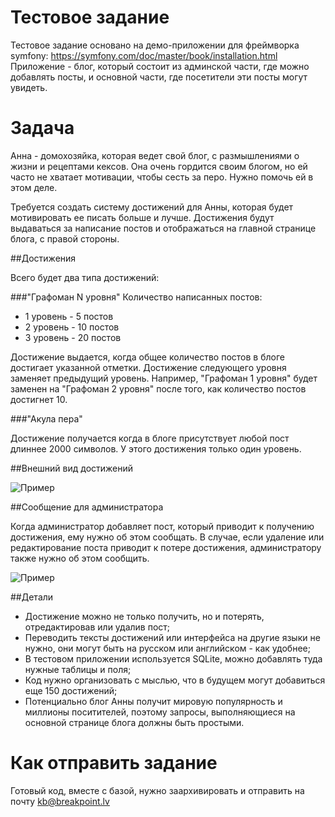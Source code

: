 # Тестовое задание

Тестовое задание основано на демо-приложении для фреймворка symfony: https://symfony.com/doc/master/book/installation.html
Приложение - блог, который состоит из админской части, где можно добавлять посты, и основной части, где посетители эти посты могут увидеть.

# Задача

Анна - домохозяйка, которая ведет свой блог, с размышлениями о жизни и рецептами кексов. Она очень гордится своим блогом, но ей часто не хватает мотивации, чтобы сесть за перо. Нужно помочь ей в этом деле. 

Требуется создать систему достижений для Анны, которая будет мотивировать ее писать больше и лучше. Достижения будут выдаваться за написание постов и отображаться на главной странице блога, с правой стороны.

##Достижения

Всего будет два типа достижений:

###"Графоман N уровня"
Количество написанных постов:

- 1 уровень - 5 постов 
- 2 уровень - 10 постов 
- 3 уровень - 20 постов 

Достижение выдается, когда общее количество постов в блоге достигает указанной отметки. Достижение следующего уровня заменяет предыдущий уровень. Например, "Графоман 1 уровня" будет заменен на "Графоман 2 уровня" после того, как количество постов достигнет 10.

###"Акула пера"

Достижение получается когда в блоге присутствует любой пост длиннее 2000 символов. У этого достижения только один уровень.

##Внешний вид достижений

![Пример](http://i.imgur.com/XvKH7Xy.png)

##Сообщение для администратора

Когда администратор добавляет пост, который приводит к получению достижения, ему нужно об этом сообщать. В случае, если удаление или редактирование поста приводит к потере достижения, администратору также нужно об этом сообщить.

![Пример](http://i.imgur.com/McULgDt.png)

##Детали

- Достижение можно не только получить, но и потерять, отредактировав или удалив пост;
- Переводить тексты достижений или интерфейса на другие языки не нужно, они могут быть на русском или английском - как удобнее;
- В тестовом приложении используется SQLite, можно добавлять туда нужные таблицы и поля;
- Код нужно организовать с мыслью, что в будущем могут добавиться еще 150 достижений;
- Потенциально блог Анны получит мировую популярность и миллионы поситителей, поэтому запросы, выполняющиеся на основной странице блога должны быть простыми.

# Как отправить задание

Готовый код, вместе с базой, нужно заархивировать и отправить на почту kb@breakpoint.lv
